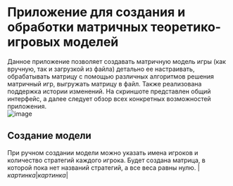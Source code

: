 # Приложение для создания и обработки матричных теоретико-игровых моделей
Данное приложение позволяет создавать матричную модель игры (как вручную, так и загрузкой из файла) детально ее настраивать, обрабатывать матрицу с помощью различных алгоритмов решения матричный игр, выгружать матрицу в файл. Также реализована поддержка истории изменений. На скриншоте представлен общий интерфейс, а далее следует обзор всех конкретных возможностей приложения.\
![image](http://letopis.mpei.ru/static/img/res/f8/s81/15f3f90c-fa02-11e8-b512-3e4f8d28a920.jpg)
## Создание модели
При ручном создании модели можно указать имена игроков и количество стратегий каждого игрока. Будет создана матрица, в которой пока нет названий стратегий, а все веса равны нулю.
|*картинка*|*картинка*|
